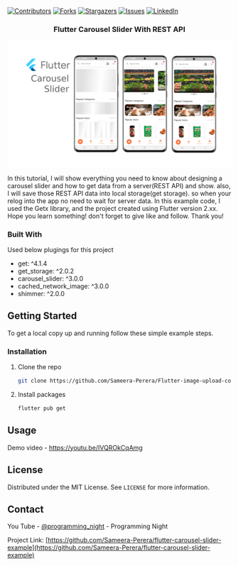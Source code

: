 [![Contributors][contributors-shield]][contributors-url]
[![Forks][forks-shield]][forks-url]
[![Stargazers][stars-shield]][stars-url]
[![Issues][issues-shield]][issues-url]
[![LinkedIn][linkedin-shield]][linkedin-url]
<!-- PROJECT LOGO -->
<p align="center">
  <h3 align="center">Flutter Carousel Slider With REST API</h3>
</p>

[![Product Name Screen Shot][product-screenshot]](https://example.com)

In this tutorial, I will show everything you need to know about designing a carousel slider and how to get data from a server(REST API) and show. also, I will save those REST API data into local storage(get storage). so when your relog into the app no need to wait for server data.
In this example code, I used the Getx library, and the project created using Flutter version 2.xx. Hope you learn something! don't forget to give like and follow. Thank you!

### Built With
Used below plugings for this project

* get: ^4.1.4
* get_storage: ^2.0.2
* carousel_slider: ^3.0.0
* cached_network_image: ^3.0.0
* shimmer: ^2.0.0


<!-- GETTING STARTED -->
## Getting Started

To get a local copy up and running follow these simple example steps.

### Installation

1. Clone the repo
   ```sh
   git clone https://github.com/Sameera-Perera/Flutter-image-upload-complete-example.git
   ```
2. Install packages
   ```sh
   flutter pub get
   ```


<!-- USAGE EXAMPLES -->
## Usage

Demo video - https://youtu.be/IVQROkCqAmg


<!-- LICENSE -->
## License

Distributed under the MIT License. See `LICENSE` for more information.


<!-- CONTACT -->
## Contact

You Tube - [@programming_night](https://www.youtube.com/channel/UCKn8mSyZt_qwXK1Kzr6hA9w) - Programming Night

Project Link: [https://github.com/Sameera-Perera/flutter-carousel-slider-example](https://github.com/Sameera-Perera/flutter-carousel-slider-example)

<!-- MARKDOWN LINKS & IMAGES -->
<!-- https://www.markdownguide.org/basic-syntax/#reference-style-links -->
[contributors-shield]: https://img.shields.io/github/contributors/Sameera-Perera/flutter-carousel-slider-example.svg?style=for-the-badge
[contributors-url]: https://github.com/Sameera-Perera/flutter-carousel-slider-example/graphs/contributors
[forks-shield]: https://img.shields.io/github/forks/Sameera-Perera/flutter-carousel-slider-example.svg?style=for-the-badge
[forks-url]: https://github.com/Sameera-Perera/flutter-carousel-slider-example/network/members
[stars-shield]: https://img.shields.io/github/stars/Sameera-Perera/flutter-carousel-slider-example.svg?style=for-the-badge
[stars-url]: https://github.com/Sameera-Perera/flutter-carousel-slider-example/stargazers
[issues-shield]: https://img.shields.io/github/issues/Sameera-Perera/flutter-carousel-slider-example.svg?style=for-the-badge
[issues-url]: https://github.com/Sameera-Perera/flutter-carousel-slider-example/issues
[linkedin-shield]: https://img.shields.io/badge/-LinkedIn-black.svg?style=for-the-badge&logo=linkedin&colorB=555
[linkedin-url]: http://www.linkedin.com/in/sameera-perera-1148081b8
[product-screenshot]: home.png
